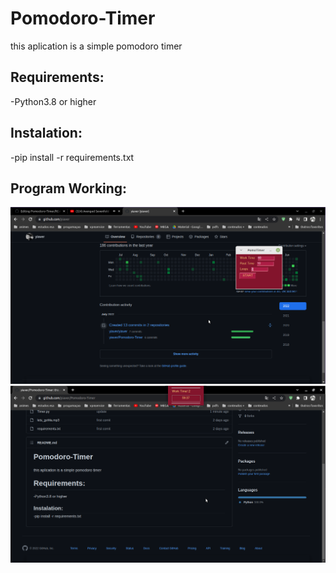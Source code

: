 # Pomodoro-Timer
this aplication is a simple pomodoro timer 

<h2>Requirements:</h2>
-Python3.8 or higher
<h2>Instalation:</h2>
-pip  install -r requirements.txt
<h2>Program Working:</h2>
<img src="/images/exampleImage2.png"><img>
<img src="/images/exampleImage.png"><img>
